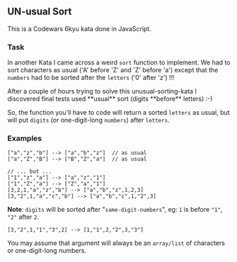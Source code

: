 ## UN-usual Sort

This is a Codewars 6kyu kata done in JavaScript.

### Task

In another Kata I came across a weird `sort` function to implement. We had to sort characters as usual ('A' before 'Z' and 'Z' before 'a') except that the `numbers` had to be sorted after the `letters` ('0' after 'z') !!!

After a couple of hours trying to solve this unusual-sorting-kata I discovered final tests used \*\*usual\** sort (digits \*\*before** letters) :-)

So, the function you'll have to code will return a sorted `letters` as usual, but will put `digits` (or one-digit-long `numbers`) after `letters`.

### Examples

```text
["a","z","b"] --> ["a","b","z"]  // as usual
["a","Z","B"] --> ["B","Z","a"]  // as usual

// ... but ...
["1","z","a"] --> ["a","z","1"]
["1","Z","a"] --> ["Z","a","1"]
[3,2,1,"a","z","b"] --> ["a","b","z",1,2,3]
[3,"2",1,"a","c","b"] --> ["a","b","c",1,"2",3]
```

**Note**: `digits` will be sorted after "`same-digit-numbers`", eg: `1` is before `"1"`, `"2"` after `2`.

```text
[3,"2",1,"1","3",2] --> [1,"1",2,"2",3,"3"]
```

You may assume that argument will always be an `array/list` of characters or one-digit-long numbers.
